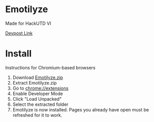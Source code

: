 # Emotilyze
Made for HackUTD VI

[Devpost Link](https://devpost.com/software/emotilyzer)

# Install
Instructions for Chromium-based browsers
1. Download [Emotilyze.zip](https://github.com/danbeneventano/hack-utd-vi/blob/master/emotilyze-client-v1.0.0.zip)
2. Extract Emotilyze.zip
3. Go to [chrome://extensions](chrome://extensions)
4. Enable Developer Mode
5. Click "Load Unpacked"
6. Select the extracted folder
7. Emotilyze is now installed. Pages you already have open must be refreshed for it to work.